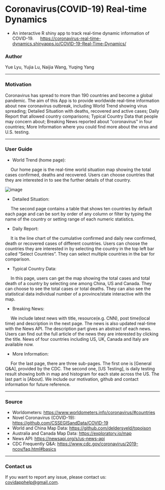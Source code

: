 # Coronavirus(COVID-19) Real-time Dynamics
- An interactive R shiny app to track real-time dynamic information of COVID-19.
&emsp; https://coronavirus-real-time-dynamics.shinyapps.io/COVID-19-Real-Time-Dynamics/

### Author
Yue Lyu, Yujia Lu, Naijia Wang, Yuqing Yang 
***
### Motivation
Coronavirus has spread to more than 190 countries and become a global pandemic. The aim of this App is to provide worldwide real-time information about new coronavirus outbreak, including World Trend showing virus spreading; Detailed Situation with deaths, recovered and active cases; Daily Report that allowed country comparisons; Typical Country Data that people may concern about; Breaking News reported about "coronavirus" in four countries; More Information where you could find more about the virus and U.S. testing.  
***

### User Guide
- World Trend (home page):  


&emsp; Our home page is the real-time world situation map showing the total cases confirmed, deaths and recovered. Users can choose countries that they are interested in to see the further details of that country.  

![image](https://github.com/yuelyuu/COVID-19/blob/master/Dashboard.png)

- Detailed Situation:  


&emsp; The second page contains a table that shows ten countries by default each page and can be sort by order of any column or filter by typing the name of the country or setting range of each numeric statistics.  

- Daily Report:  


&emsp; It is the line chart of the cumulative confirmed and daily new confirmed, death or recovered cases of different countries. Users can choose the countries they are interested in by selecting the country in the top left bar called “Select Countries”. They can select multiple countries in the bar for comparison.  

- Typical Country Data:  


&emsp; In this page, users can get the map showing the total cases and total death of a country by selecting one among China, US and Canada. They can choose to see the total cases or total deaths. They can also see the statistical data individual number of a province/state interactive with the map.  

- Breaking News:  


&emsp; We include latest news with title, resource(e.g. CNN), post time(local time) and description in the next page. The news is also updated real-time with the News API. The description part gives an abstract of each news. Users can find out the full article of the news they are interested by clicking the title. News of four countries including US, UK, Canada and Italy are available now.

- More Information:  


&emsp; For the last page, there are three sub-pages. The first one is [General Q&A], provided by the CDC. The second one, [US Testing], is daily testing result showing both in map and histogram for each state across the US. The last part is [About]. We include our motivation, github and contact information for future reference.
***

### Source
- Worldometers: https://www.worldometers.info/coronavirus/#countries
- Novel Coronavirus (COVID-19): https://github.com/CSSEGISandData/COVID-19
- World and China Map Data: https://github.com/deldersveld/topojson
- Australia and Canada Map Data: https://exploratory.io/map
- News API: https://newsapi.org/s/us-news-api
- CDC Frequently Q&A: https://www.cdc.gov/coronavirus/2019-ncov/faq.html#basics
***

### Contact us
If you want to report any issue, please contact us: covidapphelp@gmail.com.
